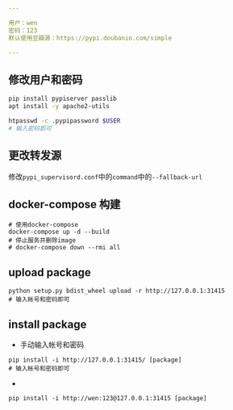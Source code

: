 ```yaml
---

用户：wen
密码：123
默认使用豆瓣源：https://pypi.doubanio.com/simple

---
```



## 修改用户和密码

``` bash
pip install pypiserver passlib
apt install -y apache2-utils

htpasswd -c .pypipassword $USER
# 输入密码即可
```

## 更改转发源

修改`pypi_supervisord.conf`中的`command`中的`--fallback-url`

## docker-compose 构建

```
# 使用docker-compose
docker-compose up -d --build
# 停止服务并删除image
# docker-compose down --rmi all
```

## upload package

```
python setup.py bdist_wheel upload -r http://127.0.0.1:31415
# 输入帐号和密码即可
```

## install package

- 手动输入帐号和密码

```
pip install -i http://127.0.0.1:31415/ [package]
# 输入帐号和密码即可

```

- 

```
pip install -i http://wen:123@127.0.0.1:31415 [package]
```
